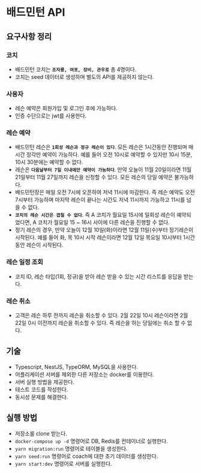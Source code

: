 # 배드민턴 API

## 요구사항 정리

### 코치

- 배드민턴 코치는 **`조자룡, 여포, 장비, 관우로`** 총 4명이다.
- 코치는 seed 데이터로 생성하며 별도의 API를 제공하지 않는다.

### 사용자

- 레슨 예약은 회원가입 및 로그인 후에 가능하다.
- 인증 수단으로는 jwt를 사용한다.

### 레슨 예약

- 배드민턴 레슨은 **`1회성 레슨과 정규 레슨이 있다`**. 모든 레슨은 1시간동안 진행되며 매 시간 정각만 예약이 가능하다. 예를 들어 오전 10시로 예약할 수 있지만 10시 15분, 10시 30분에는 예약할 수 없다.
- 레슨은 **`다음날부터 7일 이내에만 예약이 가능하다`**. 만약 오늘이 11월 20일이라면 11월 21일부터 11월 27일까지 레슨을 신청할 수 있다. 모든 레슨의 당일 예약은 불가능하다.
- 배드민턴장은 매일 오전 7시에 오픈하여 저녁 11시에 마감한다. 즉 레슨 예약도 오전 7시부터 가능하며 마지막 레슨이 끝나는 시간도 저녁 11시까지 가능하고 11시를 넘을 수 없다.
- **`코치의 레슨 시간은 겹칠 수 없다`**. 즉 A 코치가 월요일 15시에 일회성 레슨이 예약되었다면, A 코치가 월요일 15 ~ 16시 사이에 다른 레슨을 진행할 수 없다.
- 정기 레슨의 경우, 만약 오늘이 12월 10일(화)이라면 12월 11일(수)부터 정기레슨이 시작된다. 예를 들어 화, 목 10시 시작 레슨이라면 12월 12일 목요일 10시부터 1시간 동안 레슨이 시작된다.

### 레슨 일정 조회

- 코치 ID, 레슨 타입(1회, 정규)을 받아 레슨 받을 수 있는 시간 리스트를 응답을 받는다.

### 레슨 취소

- 고객은 레슨 하루 전까지 레슨을 취소할 수 있다. 2월 22일 10시 레슨이라면 2월 22일 0시 이전까지 레슨을 취소할 수 있다. 즉 레슨을 하는 당일에는 취소 할 수 없다.

## 기술

- Typescript, NestJS, TypeORM, MySQL을 사용한다.
- 어플리케이션 서버를 제외한 다른 저장소는 docker를 이용한다.
- 서버 실행 방법을 제공한다.
- 테스트 코드를 작성한다.
- 동시성 문제를 해결한다.

## 실행 방법

- 저장소를 clone 받는다.
- `docker-compose up -d` 명령어로 DB, Redis를 컨테이너로 실행한다.
- `yarn migration:run` 명령어로 테이블을 생성한다.
- `yarn seed:run` 명령어로 coach에 대한 초기 데이터를 생성한다.
- `yarn start:dev` 명령어로 서버를 실행한다.
